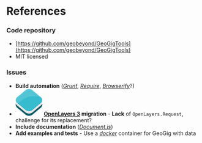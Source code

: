 # References

### Code repository

- [https://github.com/geobeyond/GeoGigTools](https://github.com/geobeyond/GeoGigTools)
- MIT licensed

### Issues

- **Build automation** (*[Grunt](http://gruntjs.com)*, *[Require](http://requirejs.org)*, *[Browserify](http://browserify.org)*?)
- ![openlayers logo](css/img/logo70.png "openlayers logo") **[OpenLayers 3](http://openlayers.org) migration** - **Lack** of `OpenLayers.Request`, challenge for its replacement?
- **Include documentation** (*[Document.js](http://documentation.js.org)*)
- **Add examples and tests** - Use a *[docker]()* container for GeoGig with data




